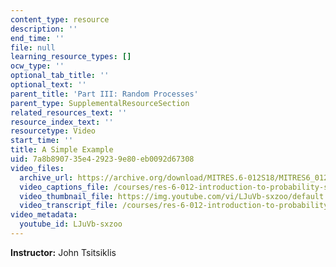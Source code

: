 ```yaml
---
content_type: resource
description: ''
end_time: ''
file: null
learning_resource_types: []
ocw_type: ''
optional_tab_title: ''
optional_text: ''
parent_title: 'Part III: Random Processes'
parent_type: SupplementalResourceSection
related_resources_text: ''
resource_index_text: ''
resourcetype: Video
start_time: ''
title: A Simple Example
uid: 7a8b8907-35e4-2923-9e80-eb0092d67308
video_files:
  archive_url: https://archive.org/download/MITRES.6-012S18/MITRES6_012S18_L22-06_300k.mp4
  video_captions_file: /courses/res-6-012-introduction-to-probability-spring-2018/ae49e1f0ce045fd5a26b59ba6e4b29db_LJuVb-sxzoo.vtt
  video_thumbnail_file: https://img.youtube.com/vi/LJuVb-sxzoo/default.jpg
  video_transcript_file: /courses/res-6-012-introduction-to-probability-spring-2018/59756168e3edee41c2603b7eba4dcf3b_LJuVb-sxzoo.pdf
video_metadata:
  youtube_id: LJuVb-sxzoo
---
```


**Instructor:** John Tsitsiklis



